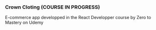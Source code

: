 ### Crown Cloting (COURSE IN PROGRESS)
E-commerce app developped in the React Developper course by Zero to Mastery on Udemy